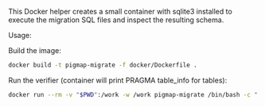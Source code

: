 This Docker helper creates a small container with sqlite3 installed to execute the migration SQL files and inspect the resulting schema.

Usage:

Build the image:

```bash
docker build -t pigmap-migrate -f docker/Dockerfile .
```

Run the verifier (container will print PRAGMA table_info for tables):

```bash
docker run --rm -v "$PWD":/work -w /work pigmap-migrate /bin/bash -c "./docker/run_migrations.sh"
```
